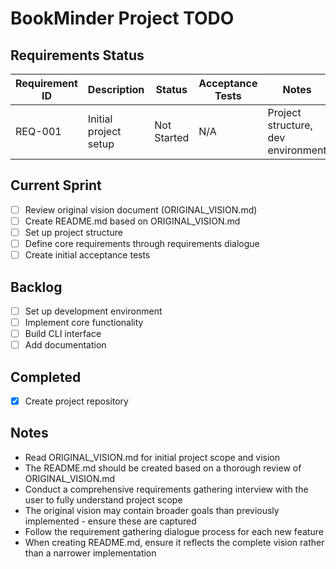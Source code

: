 # BookMinder Project TODO

## Requirements Status
| Requirement ID | Description | Status | Acceptance Tests | Notes |
|---------------|-------------|--------|------------------|-------|
| REQ-001       | Initial project setup | Not Started | N/A | Project structure, dev environment |

## Current Sprint
- [ ] Review original vision document (ORIGINAL_VISION.md)
- [ ] Create README.md based on ORIGINAL_VISION.md
- [ ] Set up project structure
- [ ] Define core requirements through requirements dialogue
- [ ] Create initial acceptance tests

## Backlog
- [ ] Set up development environment
- [ ] Implement core functionality
- [ ] Build CLI interface
- [ ] Add documentation

## Completed
- [x] Create project repository

## Notes
- Read ORIGINAL_VISION.md for initial project scope and vision
- The README.md should be created based on a thorough review of ORIGINAL_VISION.md
- Conduct a comprehensive requirements gathering interview with the user to fully understand project scope
- The original vision may contain broader goals than previously implemented - ensure these are captured
- Follow the requirement gathering dialogue process for each new feature
- When creating README.md, ensure it reflects the complete vision rather than a narrower implementation